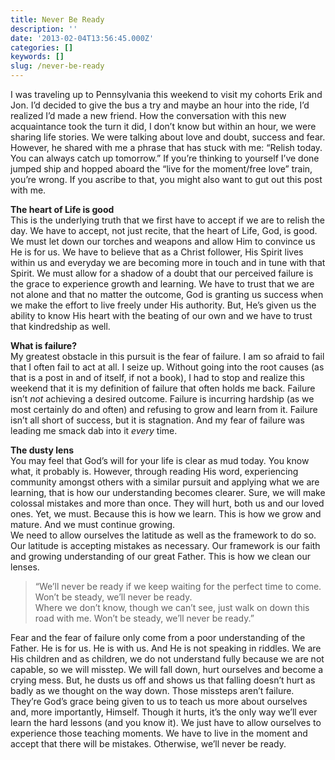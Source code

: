 ```yaml
---
title: Never Be Ready
description: ''
date: '2013-02-04T13:56:45.000Z'
categories: []
keywords: []
slug: /never-be-ready
---
```


I was traveling up to Pennsylvania this weekend to visit my cohorts Erik and Jon. I’d decided to give the bus a try and maybe an hour into the ride, I’d realized I’d made a new friend. How the conversation with this new acquaintance took the turn it did, I don’t know but within an hour, we were sharing life stories. We were talking about love and doubt, success and fear. However, he shared with me a phrase that has stuck with me: “Relish today. You can always catch up tomorrow.” If you’re thinking to yourself I’ve done jumped ship and hopped aboard the “live for the moment/free love” train, you’re wrong. If you ascribe to that, you might also want to gut out this post with me.

**The heart of Life is good**  
This is the underlying truth that we first have to accept if we are to relish the day. We have to accept, not just recite, that the heart of Life, God, is good. We must let down our torches and weapons and allow Him to convince us He is for us. We have to believe that as a Christ follower, His Spirit lives within us and everyday we are becoming more in touch and in tune with that Spirit. We must allow for a shadow of a doubt that our perceived failure is the grace to experience growth and learning. We have to trust that we are not alone and that no matter the outcome, God is granting us success when we make the effort to live freely under His authority. But, He’s given us the ability to know His heart with the beating of our own and we have to trust that kindredship as well.

**What is failure?**  
My greatest obstacle in this pursuit is the fear of failure. I am so afraid to fail that I often fail to act at all. I seize up. Without going into the root causes (as that is a post in and of itself, if not a book), I had to stop and realize this weekend that it is my definition of failure that often holds me back. Failure isn’t _not_ achieving a desired outcome. Failure is incurring hardship (as we most certainly do and often) and refusing to grow and learn from it. Failure isn’t all short of success, but it is stagnation. And my fear of failure was leading me smack dab into it _every_ time.

**The dusty lens**  
You may feel that God’s will for your life is clear as mud today. You know what, it probably is. However, through reading His word, experiencing community amongst others with a similar pursuit and applying what we are learning, that is how our understanding becomes clearer. Sure, we will make colossal mistakes and more than once. They will hurt, both us and our loved ones. Yet, we must. Because this is how we learn. This is how we grow and mature. And we must continue growing.   
We need to allow ourselves the latitude as well as the framework to do so. Our latitude is accepting mistakes as necessary. Our framework is our faith and growing understanding of our great Father. This is how we clean our lenses.

> “We’ll never be ready if we keep waiting for the perfect time to come. Won’t be steady, we’ll never be ready.  
> Where we don’t know, though we can’t see, just walk on down this road with me. Won’t be steady, we’ll never be ready.”

Fear and the fear of failure only come from a poor understanding of the Father. He is for us. He is with us. And He is not speaking in riddles. We are His children and as children, we do not understand fully because we are not capable, so we will misstep. We will fall down, hurt ourselves and become a crying mess. But, he dusts us off and shows us that falling doesn’t hurt as badly as we thought on the way down. Those missteps aren’t failure. They’re God’s grace being given to us to teach us more about ourselves and, more importantly, Himself. Though it hurts, it’s the only way we’ll ever learn the hard lessons (and you know it). We just have to allow ourselves to experience those teaching moments. We have to live in the moment and accept that there will be mistakes. Otherwise, we’ll never be ready.